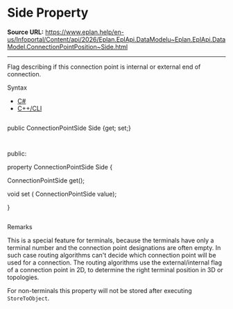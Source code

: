 # Side Property

**Source URL:** https://www.eplan.help/en-us/Infoportal/Content/api/2026/Eplan.EplApi.DataModelu~Eplan.EplApi.DataModel.ConnectionPointPosition~Side.html

---

Flag describing if this connection point is internal or external end of connection.

Syntax

- [C#](#i-syntax-CS)
- [C++/CLI](#i-syntax-CPP2005)

```
```
public ConnectionPointSide Side {get; set;}
```
```

```
```
public:

property ConnectionPointSide Side {

   ConnectionPointSide get();

   void set (    ConnectionPointSide value);

}
```
```

Remarks

This is a special feature for terminals, because the terminals have only a terminal number and the connection point designations are often empty. In such case routing algorithms can't decide which connection point will be used for a connection. The routing algorithms use the external/internal flag of a connection point in 2D, to determine the right terminal position in 3D or topologies.

For non-terminals this property will not be stored after executing `StoreToObject`.

